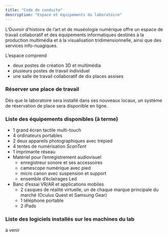 ```yaml
---
title: "Code de conduite"
description: "Espace et équipements du laboratoire"
---
```


L’Ouvroir d’histoire de l’art et de muséologie numérique offre un espace de travail collaboratif et des équipements informatiques destinés à la production multimédia et à la visualisation tridimensionnelle, ainsi que des services info-nuagiques.

L’espace comprend
- deux postes de création 3D et multimédia
- plusieurs postes de travail individuel
- une salle de travail collaboratif de dix places assises

### Réserver une place de travail

Dès que le laboratoire sera installé dans ses nouveaux locaux, un système de réservation de place sera disponible en ligne.

### Liste des équipements disponibles (à terme)

- 1 grand écran tactile multi-touch
- 4 ordinateurs portables
- 2 deux appareils photographiques avec trépied
- 4 tentes de numérisation *ScanTent*
- 1 imprimante réseau 
- Matériel pour l’enregistrement audiovisuel 
  - enregistreur sonore et ses accessoires
  - camescope numérique avec pied
  - micro canon avec suspension et support
  - ensemble d’éclairages Led
- Banc d’essai VR/AR et applications mobiles
  - 2 casques de réalité virtuelle, un de chaque marque principale du marché (Oculus Quest et Samsung Gear) 
  - 1 téléphone portable <!-- iOS ou Android?-->
  - 2 iPads

### Liste des logiciels installés sur les machines du lab

à venir

